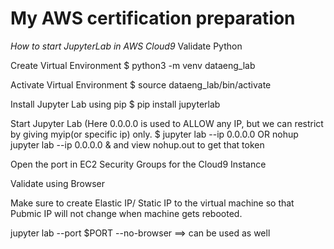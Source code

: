 # My AWS certification preparation

*How to start JupyterLab in AWS Cloud9*
Validate Python

Create Virtual Environment $ python3 -m venv dataeng_lab

Activate Virtual Environment $ source dataeng_lab/bin/activate

Install Jupyter Lab using pip $ pip install jupyterlab

Start Jupyter Lab (Here 0.0.0.0 is used to ALLOW any IP, but we can restrict by giving myip(or specific ip) only. $ jupyter lab --ip 0.0.0.0 OR nohup jupyter lab --ip 0.0.0.0 & and view nohup.out to get that token

Open the port in EC2 Security Groups for the Cloud9 Instance

Validate using Browser

Make sure to create Elastic IP/ Static IP to the virtual machine so that Pubmic IP will not change when machine gets rebooted.

jupyter lab --port $PORT --no-browser ==> can be used as well
